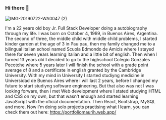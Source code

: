 ### Hi there 👋

![IMG-20190722-WA0047 (2)](https://user-images.githubusercontent.com/69403501/166068154-b3859536-be68-4e53-8144-09d37c097f81.jpg)

I'm a 22 years old boy Jr. Full Stack Developer doing a autobiography through my life.
I was born on October 4, 1999, in Buenos Aires, Argentina. The second of three, the middle child with middle child problems, I started kinder garden at the age of 3 in Pau pau, then my family changed me to a bilingual italian school named Scuola Edmondo de Amicis where I stayed there for seven years learning italian and a little bit of english. Then when I turned 13 years old I decided to go to the highschool Colegio Gonzales Pecotche where 5 years later I will finish the school with a grade point average of 8 and a certificate in english granted by the Cambridge University. 
With my mind in University I started studiyng medicine in Universidad de Buenos Aires where i will last 2 years, before I changed my future to start studiyng
software engineering. But that also was not I was looking forware, then i met Web development where I stated studying HTML and CSS on my own, but that wasn't enough and started learning JavaScript with the oficial documentation. Then React, Bootstrap, MySQL and more.
Now i'm doing solo projects practising what I learn, you can check them out here: https://portfoliomaurih.web.app/
<!--
**MauricioHunau4/MauricioHunau4** is a ✨ _special_ ✨ repository because its `README.md` (this file) appears on your GitHub profile.

Here are some ideas to get you started:

- 🔭 I’m currently working on ...
- 🌱 I’m currently learning ...
- 👯 I’m looking to collaborate on ...
- 🤔 I’m looking for help with ...
- 💬 Ask me about ...
- 📫 How to reach me: ...
- 😄 Pronouns: ...
- ⚡ Fun fact: ...
-->
